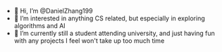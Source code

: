 - 👋 Hi, I’m @DanielZhang199
- 👀 I’m interested in anything CS related, but especially in exploring algorithms and AI
- 🌱 I’m currently still a student attending university, and just having fun with any projects I feel won't take up too much time

<!---
DanielZhang199/DanielZhang199 is a ✨ special ✨ repository because its `README.md` (this file) appears on your GitHub profile.
You can click the Preview link to take a look at your changes.
--->
